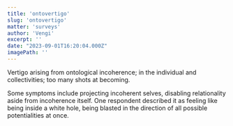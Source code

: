 ```yaml
---
title: 'ontovertigo'
slug: 'ontovertigo'
matter: 'surveys'
author: 'Vengi'
excerpt: ''
date: "2023-09-01T16:20:04.000Z"
imagePath: ''
---
```


Vertigo arising from ontological incoherence; in the individual and collectivities; too many shots at becoming.  

Some symptoms include projecting incoherent selves, disabling relationality aside from incoherence itself. One respondent described it as feeling like being inside a white hole, being blasted in the direction of all possible potentialities at once.